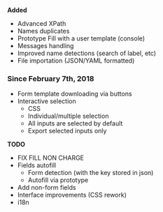**Added**

- Advanced XPath
- Names duplicates
- Prototype Fill with a user template (console)
- Messages handling
- Improved name detections (search of label, etc)
- File importation (JSON/YAML formatted)

### Since February 7th, 2018
- Form template downloading via buttons
- Interactive selection
    - CSS
    - Individual/multiple selection
    - All inputs are selected by default
    - Export selected inputs only

**TODO**

- FIX FILL NON CHARGE
- Fields autofill
    - Form detection (with the key stored in json)
    - Autofill via prototype
- Add non-form fields
- Interface improvements (CSS rework)
- i18n
